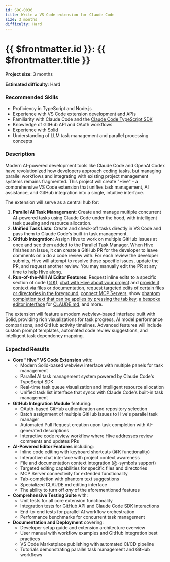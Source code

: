 ```yaml
---
id: SOC-0036
title: Write a VS Code extension for Claude Code
size: 3 months
difficulty: Hard
---
```


# {{ $frontmatter.id }}: {{ $frontmatter.title }}

**Project size**: 3 months

**Estimated difficulty**: Hard

### Recommended Skills

- Proficiency in TypeScript and Node.js
- Experience with VS Code extension development and APIs
- Familiarity with Claude Code and the [Claude Code TypeScript SDK](https://docs.anthropic.com/en/docs/claude-code/sdk#typescript)
- Knowledge of GitHub API and OAuth workflows
- Experience with [Solid](https://www.solidjs.com)
- Understanding of LLM task management and parallel processing concepts

### Description

Modern AI-powered development tools like Claude Code and OpenAI Codex have revolutionized how developers approach coding tasks, but managing parallel workflows and integrating with existing project management systems remains fragmented. This project will create "Hive" - a comprehensive VS Code extension that unifies task management, AI assistance, and GitHub integration into a single, intuitive interface.

The extension will serve as a central hub for:

1. **Parallel AI Task Management**: Create and manage multiple concurrent AI-powered tasks using Claude Code under the hood, with intelligent task queuing and resource allocation.
2. **Unified Task Lists**: Create and check-off tasks directly in VS Code and pass them to Claude Code's built-in task management.
3. **GitHub Integration**: Assign Hive to work on multiple GitHub Issues at once and see them added to the Parallel Task Manager. When Hive finishes an Issue, it can create a GitHub PR for the developer to leave comments on a do a code review with. For each review the developer submits, Hive will attempt to resolve those specific issues, update the PR, and request another review. You may manually edit the PR at any time to help Hive along.
4. **Run-of-the-Mill AI Editor Features**: Request inline edits to a specific section of code ([⌘K](https://docs.cursor.com/inline-edit/overview)), [chat with Hive about your project](https://docs.cursor.com/agent/chat/tabs) and [provide it context via files or documentation](https://docs.cursor.com/context/@-symbols/overview), [request targeted edits of certain files or directories in the foreground](https://docs.cursor.com/agent/modes#manual), [connect MCP Servers](https://docs.cursor.com/context/mcp), show [phantom completion text that can be applies by pressing the tab key](https://docs.cursor.com/tab/overview), [a bespoke editor interface](https://docs.cursor.com/context/rules) for [CLAUDE.md](https://claude.md), and more.

The extension will feature a modern webview-based interface built with Solid, providing rich visualizations for task progress, AI model performance comparisons, and GitHub activity timelines. Advanced features will include custom prompt templates, automated code review suggestions, and intelligent task dependency mapping.

### Expected Results

- **Core "Hive" VS Code Extension** with:
  - Modern Solid-based webview interface with multiple panels for task management
  - Parallel AI task management system powered by Claude Code's TypeScript SDK
  - Real-time task queue visualization and intelligent resource allocation
  - Unified task list interface that syncs with Claude Code's built-in task management
- **GitHub Integration Module** featuring:
  - OAuth-based GitHub authentication and repository selection
  - Batch assignment of multiple GitHub Issues to Hive's parallel task manager
  - Automated Pull Request creation upon task completion with AI-generated descriptions
  - Interactive code review workflow where Hive addresses review comments and updates PRs
- **AI-Powered Editor Features** including:
  - Inline code editing with keyboard shortcuts (⌘K functionality)
  - Interactive chat interface with project context awareness
  - File and documentation context integration (@-symbols support)
  - Targeted editing capabilities for specific files and directories
  - MCP Server connectivity for extended functionality
  - Tab-completion with phantom text suggestions
  - Specialized CLAUDE.md editing interface
  - The ability to turn off _any_ of the aforementioned features
- **Comprehensive Testing Suite** with:
  - Unit tests for all core extension functionality
  - Integration tests for GitHub API and Claude Code SDK interactions
  - End-to-end tests for parallel AI workflow orchestration
  - Performance benchmarks for concurrent task management
- **Documentation and Deployment** covering:
  - Developer setup guide and extension architecture overview
  - User manual with workflow examples and GitHub integration best practices
  - VS Code Marketplace publishing with automated CI/CD pipeline
  - Tutorials demonstrating parallel task management and GitHub workflows
